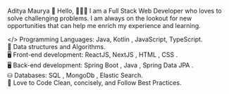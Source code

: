 Aditya Maurya
👋 Hello, 👨🏻‍💻 I am a Full Stack Web Developer who loves to solve challenging problems. I am always on the lookout for new opportunities that can help me enrich my experience and learning.<br>

</> Programming Languages: Java, Kotlin , JavaScript, TypeScript. <br>
👨 Data structures and Algorithms.<br>
🖥️ Front-end development: ReactJS, NextJS , HTML , CSS .<br>
🖥️ Back-end development: Spring Boot , Java , Spring Data JPA  .<br>
⛁ Databases: SQL , MongoDb , Elastic Search. <br>
🔭 Love to Code Clean, concisely, and Follow Best Practices.
